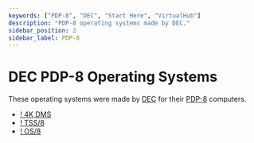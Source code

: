 ```yaml
---
keywords: ["PDP-8", "DEC", "Start Here", "VirtualHub"]
description: "PDP-8 operating systems made by DEC."
sidebar_position: 2
sidebar_label: PDP-8
---
```


# DEC PDP-8 Operating Systems

These operating systems were made by [DEC](https://en.wikipedia.org/wiki/Digital_Equipment_Corporation) for their [PDP-8](https://en.wikipedia.org/wiki/PDP-8) computers.

- [! 4K DMS](/1960s/1965/4kdms/)
- [! TSS/8](/1960s/1968/tss8/)
- [! OS/8](/1970s/1971/os8/)
